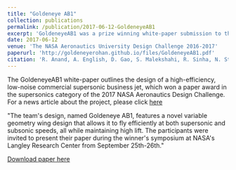 ```yaml
---
title: "Goldeneye AB1"
collection: publications
permalink: /publication/2017-06-12-GoldeneyeAB1
excerpt: 'GoldeneyeAB1 was a prize winning white-paper submission to the NASA Aeronautics Design Challenge.'
date: 2017-06-12
venue: 'The NASA Aeronautics University Design Challenge 2016-2017'
paperurl: 'http://goldeneyerohan.github.io/files/GoldeneyeAB1.pdf'
citation: 'R. Anand, A. English, D. Gao, S. Malekshahi, R. Sinha, N. Stevenson (2017). &quot;Goldeneye AB1&quot; <i> NASA Aeronautics Design Challenge.</i>'
---
```

The GoldeneyeAB1 white-paper outlines the design of a high-efficiency, low-noise commercial supersonic business jet, which won a paper award in the supersonics category of the 2017 NASA Aeronautics Design Challenge. For a news article about the project, please click [here](https://www.me.berkeley.edu/about/news/me-undergrads-take-3rd-place-nasa-aeronautics-university-design-challenge-2016-2017)

"The team's design, named Goldeneye AB1, features a novel variable geometry wing design that allows it to fly efficiently at both supersonic and subsonic speeds, all while maintaining high lift. The participants were invited to present their paper during the winner's symposium at NASA's Langley Research Center from September 25th-26th."

[Download paper here](/files/GoldeneyeAB1.pdf)

